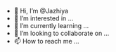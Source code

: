 - 👋 Hi, I’m @Jazhiya
- 👀 I’m interested in ...
- 🌱 I’m currently learning ...
- 💞️ I’m looking to collaborate on ...
- 📫 How to reach me ...

<!---
Jazhiya/Jazhiya is a ✨ special ✨ repository because its `README.md` (this file) appears on your GitHub profile.
You can click the Preview link to take a look at your changes.
--->
